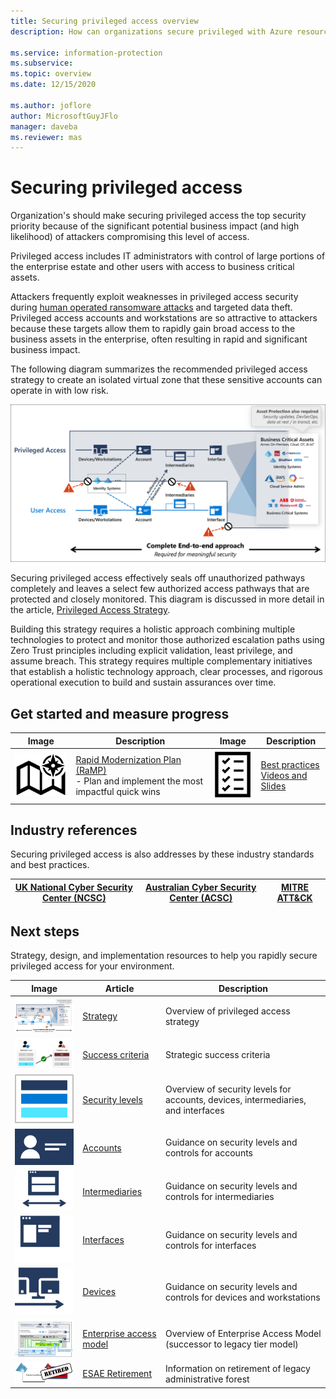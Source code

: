 ```yaml
---
title: Securing privileged access overview
description: How can organizations secure privileged with Azure resources?

ms.service: information-protection
ms.subservice: 
ms.topic: overview
ms.date: 12/15/2020

ms.author: joflore
author: MicrosoftGuyJFlo
manager: daveba
ms.reviewer: mas
---
```

# Securing privileged access

Organization's should make securing privileged access the top security priority because of the significant potential business impact (and high likelihood) of attackers compromising this level of access.

Privileged access includes IT administrators with control of large portions of the enterprise estate and other users with access to business critical assets. 

Attackers frequently exploit weaknesses in privileged access security during [human operated ransomware attacks](https://www.microsoft.com/security/blog/2020/03/05/human-operated-ransomware-attacks-a-preventable-disaster/) and targeted data theft. Privileged access accounts and workstations are so attractive to attackers because these targets allow them to rapidly gain broad access to the business assets in the enterprise, often resulting in rapid and significant business impact.

The following diagram summarizes the recommended privileged access strategy to create an isolated virtual zone that these sensitive accounts can operate in with low risk. 

![An end to end approach is required for meaningful security](./media/overview/end-to-end-approach.png)

Securing privileged access effectively seals off unauthorized pathways completely and leaves a select few authorized access pathways that are protected and closely monitored. This diagram is discussed in more detail in the article, [Privileged Access Strategy](privileged-access-strategy.md).

Building this strategy requires a holistic approach combining multiple technologies to protect and monitor those authorized escalation paths using Zero Trust principles including explicit validation, least privilege, and assume breach. This strategy requires multiple complementary initiatives that establish a holistic technology approach, clear processes, and rigorous operational execution to build and sustain assurances over time. 

## Get started and measure progress

| Image | Description | Image | Description |
| --- | --- | --- | --- |
| ![Rapid Modernization Plan](./media/overview/ramp.png) | [Rapid Modernization Plan (RaMP)](security-rapid-modernization-plan.md) <br/> - Plan and implement the most impactful quick wins | ![Best practices checklist](./media/overview/checklist.png) | [Best practices](/security/compass/critical-impact-accounts) <br/> [Videos and Slides](/security/compass/administration-videos-and-decks) |

## Industry references

Securing privileged access is also addresses by these industry standards and best practices.

| [UK National Cyber Security Center (NCSC)](https://www.ncsc.gov.uk/collection/secure-system-administration) | [Australian Cyber Security Center (ACSC)](https://www.cyber.gov.au/acsc/view-all-content/publications/secure-administration) | [MITRE ATT&CK](https://attack.mitre.org/mitigations/M1026/) |
| --- | --- | --- |

## Next steps

Strategy, design, and implementation resources to help you rapidly secure privileged access for your environment.

| Image | Article | Description |
| :---: | --- | --- |
| ![Strategy doc](./media/overview/strategy.png) | [Strategy](privileged-access-strategy.md) | Overview of privileged access strategy |
| ![Success criteria doc](./media/overview/success.png) | [Success criteria](privileged-access-success-criteria.md) | Strategic success criteria |
| ![Security levels doc](./media/overview/security-levels.png) | [Security levels](privileged-access-security-levels.md) | Overview of security levels for accounts, devices, intermediaries, and interfaces |
| ![Account doc](./media/overview/accounts.png) | [Accounts](privileged-access-accounts.md) | Guidance on security levels and controls for accounts |
| ![Intermediaries doc](./media/overview/intermediaries.png) | [Intermediaries](privileged-access-intermediaries.md) | Guidance on security levels and controls for intermediaries |
| ![Interfaces doc](./media/overview/interfaces.png) | [Interfaces](privileged-access-interfaces.md) | Guidance on security levels and controls for interfaces |
| ![Devices doc](./media/overview/devices.png) | [Devices](privileged-access-devices.md) | Guidance on security levels and controls for devices and workstations |
| ![Enterprise access model doc](./media/overview/access-model.png) | [Enterprise access model](privileged-access-access-model.md) | Overview of Enterprise Access Model (successor to legacy tier model) |
| ![Retiring ESAE doc](./media/overview/esae-retirement.png) | [ESAE Retirement](esae-retirement.md) | Information on retirement of legacy administrative forest |

